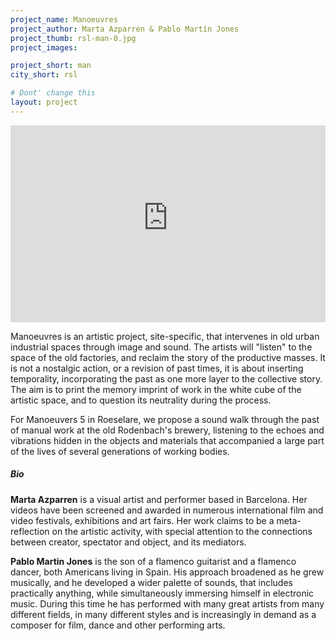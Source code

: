 ```yaml
---
project_name: Manoeuvres
project_author: Marta Azparren & Pablo Martín Jones
project_thumb: rsl-man-0.jpg
project_images: 

project_short: man
city_short: rsl

# Dont' change this
layout: project
---
```


<iframe width="100%" height="315" src="https://www.youtube-nocookie.com/embed/SiLQofd-Tzw" title="YouTube video player" frameborder="0" allow="accelerometer; autoplay; clipboard-write; encrypted-media; gyroscope; picture-in-picture" allowfullscreen> </iframe>

Manoeuvres is an artistic project, site-specific, that intervenes in old urban industrial spaces through image and sound. The artists will "listen" to the space of the old factories, and reclaim the story of the productive masses. It is not a nostalgic action, or a revision of past times, it is about inserting temporality, incorporating the past as one more layer to the collective story. The aim is to print the memory imprint of work in the white cube of the artistic space, and to question its neutrality during the process.

For Manoeuvers 5 in Roeselare, we propose a sound walk through the past of manual work at the old Rodenbach's brewery, listening to the echoes and vibrations hidden in the objects and materials that accompanied a large part of the lives of several generations of working bodies.

##### Bio
**Marta Azparren** is a visual artist and performer based in Barcelona. Her videos have been screened and awarded in numerous international film and video festivals, exhibitions and art fairs. Her work claims to be a meta-reflection on the artistic activity, with special attention to the connections between creator, spectator and object, and its mediators.  

**Pablo Martin Jones** is the son of a flamenco guitarist and a flamenco dancer, both Americans living in Spain. His approach broadened as he grew musically, and he developed a wider palette of sounds, that includes practically anything, while simultaneously immersing himself in electronic music. During this time he has performed with many great artists from many different fields, in many different styles and is increasingly in demand as a composer for film, dance and other performing arts.
